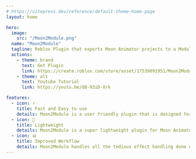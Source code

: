 ```yaml
---
# https://vitepress.dev/reference/default-theme-home-page
layout: home

hero:
  image:
    src: "/Moon2Module.png"
  name: "Moon2Module"
  tagline: Roblox Plugin that exports Moon Animator projects to a Module for easy play.
  actions:
    - theme: brand
      text: Get Plugin
      link: https://create.roblox.com/store/asset/17539091951/Moon2Module
    - theme: alt
      text: Youtube Tutorial
      link: https://youtu.be/UB-93iD-Xrk

features:
  - icon: ⚡
    title: Fast and Easy to use
    details: Moon2Module is a user friendly plugin that is designed for everyone.
  - icon: 🍃
    title: Lightweight
    details: Moon2Module is a super lightweight plugin for Moon Animator.
  - icon: 📊
    title: Improved Workflow
    details: Moon2Module handles all the tedious effect handling done outside of Moon Animator.
---
```


